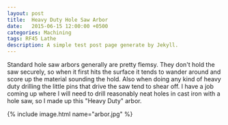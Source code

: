 ```yaml
---
layout: post
title:  Heavy Duty Hole Saw Arbor
date:   2015-06-15 12:00:00 +0500
categories: Machining
tags: RF45 Lathe
description: A simple test post page generate by Jekyll.
---
```


Standard hole saw arbors generally are pretty flemsy. They don't hold the saw
securely, so when it first hits the surface it tends to wander around and score
up the material sounding the hold. Also when doing any kind of heavy duty drilling
the little pins that drive the saw tend to shear off. I have a job coming up
where I will need to drill reasonably neat holes in cast iron with a hole saw,
so I made up this "Heavy Duty" arbor.

{% include image.html name="arbor.jpg" %}
